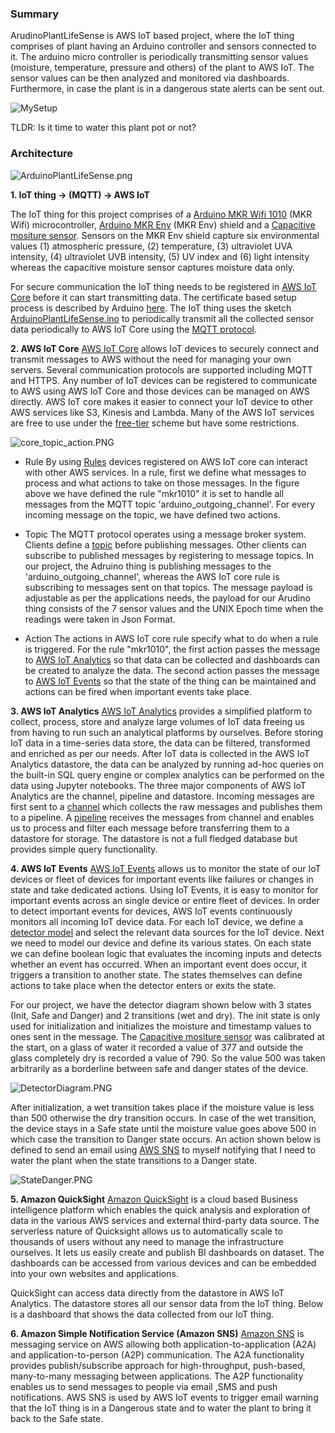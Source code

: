 ### Summary

ArudinoPlantLifeSense is AWS IoT based project, where the IoT thing comprises of plant having an Arduino controller and sensors connected to it. The arduino micro controller is periodically transmitting sensor values (moisture, temperature, pressure and others) of the plant to AWS IoT. The sensor values can be then analyzed and monitored via dashboards. Furthermore, in case the plant is in a dangerous state alerts can be sent out.

![MySetup](./_resources/4dc6d400d1014421bec0cac688056516.jpg)

TLDR: Is it time to water this plant pot or not?

### Architecture

![ArduinoPlantLifeSense.png](./_resources/50b6fade0b3343728f3c6e7e53ad88cb.png)

**1\. IoT thing -> (MQTT) -> AWS IoT**

The IoT thing for this project comprises of a [Arduino MKR Wifi 1010](https://store.arduino.cc/arduino-mkr-wifi-1010) (MKR Wifi) microcontroller, [Arduino MKR Env](https://store.arduino.cc/arduino-mkr-env-shield) (MKR Env) shield and a [Capacitive mositure sensor](https://wiki.dfrobot.com/Capacitive_Soil_Moisture_Sensor_SKU_SEN0193). Sensors on the MKR Env shield capture six environmental values (1) atmospheric pressure, (2) temperature, (3) ultraviolet UVA intensity, (4) ultraviolet UVB intensity, (5) UV index and (6) light intensity whereas the capacitive moisture sensor captures moisture data only.

For secure communication the IoT thing needs to be registered in [AWS IoT Core](https://aws.amazon.com/iot-core/) before it can start transmitting data. The certificate based setup process is described by Arduino [here](https://create.arduino.cc/projecthub/Arduino_Genuino/securely-connecting-an-arduino-mkr-wifi-1010-to-aws-iot-core-a9f365). The IoT thing uses the sketch [ArduinoPlantLifeSense.ino](https://github.com/lawansubba/ArduinoPlantLifeSense/blob/main/ArduinoPlantLifeSense.ino) to periodically transmit all the collected sensor data periodically to AWS IoT Core using the [MQTT protocol](https://mqtt.org/).

**2\. AWS IoT Core**
[AWS IoT Core](/C:/Users/loyda/AppData/Local/Programs/Joplin/resources/app.asar/%28https:/aws.amazon.com/iot-core/%29 "(https://aws.amazon.com/iot-core/)") allows IoT devices to securely connect and transmit messages to AWS without the need for managing your own servers. Several communication protocols are supported including MQTT and HTTPS. Any number of IoT devices can be registered to communicate to AWS using AWS IoT Core and those devices can be managed on AWS directly. AWS IoT core makes it easier to connect your IoT device to other AWS services like S3, Kinesis and Lambda. Many of the AWS IoT services are free to use under the [free-tier](https://aws.amazon.com/free/?all-free-tier.sort-by=item.additionalFields.SortRank&all-free-tier.sort-order=asc) scheme but have some restrictions.

![core_topic_action.PNG](./_resources/168d06f601264baabaec74c598513a01.PNG)

- Rule
    By using [Rules](https://docs.aws.amazon.com/iot/latest/developerguide/iot-rules.html) devices registered on AWS IoT core can interact with other AWS services. In a rule, first we define what messages to process and what actions to take on those messages. In the figure above we have defined the rule "mkr1010" it is set to handle all messages from the MQTT topic 'arduino\_outgoing\_channel'. For every incoming message on the topic, we have defined two actions.
    
- Topic
    The MQTT protocol operates using a message broker system. Clients define a [topic](https://docs.aws.amazon.com/iot/latest/developerguide/topics.html) before publishing messages. Other clients can subscribe to published messages by registering to message topics. In our project, the Adruino thing is publishing messages to the 'arduino\_outgoing\_channel', whereas the AWS IoT core rule is subscribing to messages sent on that topics. The message payload is adjustable as per the applications needs, the payload for our Arudino thing consists of the 7 sensor values and the UNIX Epoch time when the readings were taken in Json Format.
    
- Action
    The actions in AWS IoT core rule specify what to do when a rule is triggered. For the rule "mkr1010", the first action passes the message to [AWS IoT Analytics](https://aws.amazon.com/iot-analytics/) so that data can be collected and dashboards can be created to analyze the data. The second action passes the message to [AWS IoT Events](https://docs.aws.amazon.com/iotevents/latest/developerguide/what-is-iotevents.html) so that the state of the thing can be maintained and actions can be fired when important events take place.
    

**3\. AWS IoT Analytics**
[AWS IoT Analytics](https://aws.amazon.com/iot-analytics/) provides a simplified platform to collect, process, store and analyze large volumes of IoT data freeing us from having to run such an analytical platforms by ourselves. Before storing IoT data in a time-series data store, the data can be filtered, transformed and enriched as per our needs. After IoT data is collected in the AWS IoT Analytics datastore, the data can be analyzed by running ad-hoc queries on the built-in SQL query engine or complex analytics can be performed on the data using Jupyter notebooks. The three major components of AWS IoT Analytics are the channel, pipeline and datastore. Incoming messages are first sent to a [channel](https://docs.aws.amazon.com/iotanalytics/latest/userguide/create-channel.html) which collects the raw messages and publishes them to a pipeline. A [pipeline](https://docs.aws.amazon.com/iotanalytics/latest/userguide/create-pipeline.html) receives the messages from channel and enables us to process and filter each message before transferring them to a datastore for storage. The datastore is not a full fledged database but provides simple query functionality.

**4\. AWS IoT Events**
[AWS IoT Events](https://docs.aws.amazon.com/iotevents/latest/developerguide/what-is-iotevents.html) allows us to monitor the state of our IoT devices or fleet of devices for important events like failures or changes in state and take dedicated actions. Using IoT Events, it is easy to monitor for important events across an single device or entire fleet of devices. In order to detect important events for devices, AWS IoT events continuously monitors all incoming IoT device data. For each IoT device, we define a [detector model](https://docs.aws.amazon.com/iotevents/latest/developerguide/iotevents-detector-model.html) and select the relevant data sources for the IoT device. Next we need to model our device and define its various states. On each state we can define boolean logic that evaluates the incoming inputs and detects whether an event has occurred. When an important event does occur, it triggers a transition to another state. The states themselves can define actions to take place when the detector enters or exits the state.

For our project, we have the detector diagram shown below with 3 states (Init, Safe and Danger) and 2 transitions (wet and dry). The init state is only used for initialization and initializes the moisture and timestamp values to ones sent in the message. The [Capacitive mositure sensor](https://wiki.dfrobot.com/Capacitive_Soil_Moisture_Sensor_SKU_SEN0193) was calibrated at the start, on a glass of water it recorded a value of 377 and outside the glass completely dry is recorded  a value of 790. So the value 500 was taken arbitrarily as a borderline between safe and danger states of the device. 

![DetectorDiagram.PNG](./_resources/739a228b2db24e2b876825c67b6598da.PNG)

After initialization, a wet transition takes place if the moisture value is less than 500 otherwise the dry transition occurs. In case of the wet transition, the device stays in a Safe state until the moisture value goes above 500 in which case the transition to Danger state occurs. An action shown below is defined to send an email using [AWS SNS](https://aws.amazon.com/sns/) to myself notifying that I need to water the plant when the state transitions to a Danger state.

![StateDanger.PNG](./_resources/bd41708ccf184eb9be85abdc78c39f10.PNG)

**5\. Amazon QuickSight**
[Amazon QuickSight](https://aws.amazon.com/quicksight/) is a cloud based Business intelligence platform which enables the quick analysis and exploration of data in the various AWS services and external third-party data source. The serverless nature of Quicksight allows us to automatically scale to thousands of users without any need to manage the infrastructure ourselves. It lets us easily create and publish BI dashboards on dataset. The dashboards can be accessed from various devices and can be embedded into your own websites and applications. 

QuickSight can access data directly from the datastore in AWS IoT Analytics. The datastore stores all our sensor data from the IoT thing. Below is a dashboard that shows the data collected from our IoT thing.

**6\. Amazon Simple Notification Service (Amazon SNS)**
[Amazon SNS](https://aws.amazon.com/sns/) is messaging service on AWS allowing both application-to-application (A2A) and application-to-person (A2P) communication. The A2A functionality provides publish/subscribe approach for high-throughput, push-based, many-to-many messaging between applications. The A2P functionality enables us to send messages to people via email ,SMS and push notifications. AWS SNS is used by AWS IoT events to trigger email warning that the IoT thing is in a Dangerous state and to water the plant to bring it back to the Safe state.